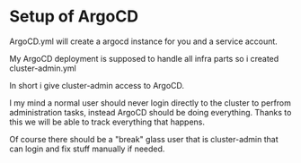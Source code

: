 # Setup of ArgoCD

ArgoCD.yml will create a argocd instance for you and a service account.

My ArgoCD deployment is supposed to handle all infra parts so i created cluster-admin.yml

In short i give cluster-admin access to ArgoCD.

I my mind a normal user should never login directly to the cluster to perfrom administration tasks, instead
ArgoCD should be doing everything. Thanks to this we will be able to track everything that happens.

Of course there should be a "break" glass user that is cluster-admin that can login and fix stuff manually if needed.
